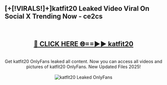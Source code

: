 <h2>[+[!VIRALS!]+]katfit20 Leaked Video Viral On Social X Trending Now - ce2cs</h2>
<br>
<div align="center">
<h2><a href="https://libra.edu.pl?katfit20" rel="nofollow">🔴 CLICK HERE 🌐==►► katfit20</a></h2>
<br>
Get katfit20 OnlyFans leaked all content. Now you can access all videos and pictures of katfit20 OnlyFans. New Updated Files 2025!
<br>
<br>
<a href="https://libra.edu.pl?katfit20" rel="nofollow" data-target="animated-image.originalLink"><img src="https://i.ibb.co.com/WyWwxjT/player-gif2.gif" alt="katfit20 Leaked OnlyFans" style="max-width: 100%; display: inline-block;" data-target="animated-image.originalImage"></a>
</div>
<br>
